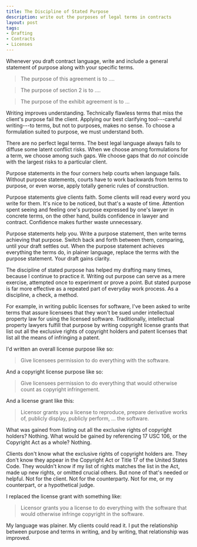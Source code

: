 ```yaml
---
title: The Discipline of Stated Purpose
description: write out the purposes of legal terms in contracts
layout: post
tags:
- Drafting
- Contracts
- Licenses
---
```


Whenever you draft contract language, write and include a general statement of purpose along with your specific terms.

> The purpose of this agreement is to ....

> The purpose of section 2 is to ....

> The purpose of the exhibit agreement is to ...

Writing improves understanding.  Technically flawless terms that miss the client's purpose fail the client.  Applying our best clarifying tool---careful writing---to terms, but not to purposes, makes no sense.  To choose a formulation suited to purpose, we must understand both.

There are no perfect legal terms.  The best legal language always fails to diffuse some latent conflict risks.  When we choose among formulations for a term, we choose among such gaps.  We choose gaps that do _not_ coincide with the largest risks to a particular client.

Purpose statements in the four corners help courts when language fails.  Without purpose statements, courts have to work backwards from terms to purpose, or even worse, apply totally generic rules of construction.

Purpose statements give clients faith.  Some clients will read every word you write for them.  It's nice to be noticed, but that's a waste of time.  Attention spent seeing and feeling one's purpose expressed by one's lawyer in concrete terms, on the other hand, builds confidence in lawyer and contract.  Confidence makes further waste unnecessary.

Purpose statements help you.  Write a purpose statement, then write terms achieving that purpose.  Switch back and forth between them, comparing, until your draft settles out.  When the purpose statement achieves everything the terms do, in plainer language, replace the terms with the purpose statement.  Your draft gains clarity.

The discipline of stated purpose has helped my drafting many times, because I continue to practice it.  Writing out purpose can serve as a mere exercise, attempted once to experiment or prove a point.  But stated purpose is far more effective as a repeated part of everyday work process.  As a discipline, a check, a method.

For example, in writing public licenses for software, I've been asked to write terms that assure licensees that they won't be sued under intellectual property law for using the licensed software.  Traditionally, intellectual property lawyers fulfill that purpose by writing copyright license grants that list out all the exclusive rights of copyright holders and patent licenses that list all the means of infringing a patent.

I'd written an overall license purpose like so:

> Give licensees permission to do everything with the software.

And a copyright license purpose like so:

> Give licensees permission to do everything that would otherwise count as copyright infringement.

And a license grant like this:

> Licensor grants you a license to reproduce, prepare derivative works of, publicly display, publicly perform, ... the software.

What was gained from listing out all the exclusive rights of copyright holders?  Nothing.  What would be gained by referencing 17 USC 106, or the Copyright Act as a whole?  Nothing.

Clients don't know what the exclusive rights of copyright holders are.  They don't know they appear in the Copyright Act or Title 17 of the United States Code.  They wouldn't know if my list of rights matches the list in the Act, made up new rights, or omitted crucial others.  But none of that's needed or helpful.  Not for the client.  Not for the counterparty.  Not for me, or my counterpart, or a hypothetical judge.

I replaced the license grant with something like:

> Licensor grants you a license to do everything with the software that would otherwise infringe copyright in the software.

My language was plainer.  My clients could read it.  I put the relationship between purpose and terms in writing, and by writing, that relationship was improved.
